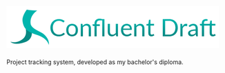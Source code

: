 ![Product logo](https://github.com/drdaemos/confluent-draft/blob/master/src/images/logo-medium.png)
---------------------------------------
Project tracking system, developed as my bachelor's diploma. 
